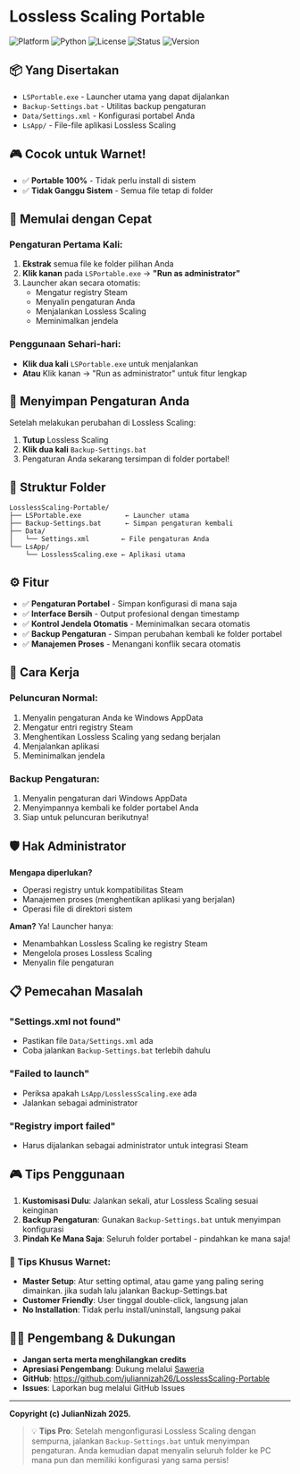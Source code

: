 # Lossless Scaling Portable

![Platform](https://img.shields.io/badge/Platform-Windows-blue)
![Python](https://img.shields.io/badge/Python-3.7+-green)
![License](https://img.shields.io/badge/License-MIT-yellow)
![Status](https://img.shields.io/badge/Status-Portable-brightgreen)
![Version](https://img.shields.io/badge/Version-v1.0.0-brightgreen)

## 📦 Yang Disertakan
- `LSPortable.exe` - Launcher utama yang dapat dijalankan
- `Backup-Settings.bat` - Utilitas backup pengaturan
- `Data/Settings.xml` - Konfigurasi portabel Anda
- `LsApp/` - File-file aplikasi Lossless Scaling

## 🎮 Cocok untuk Warnet!
- ✅ **Portable 100%** - Tidak perlu install di sistem
- ✅ **Tidak Ganggu Sistem** - Semua file tetap di folder

## 🚀 Memulai dengan Cepat

### Pengaturan Pertama Kali:
1. **Ekstrak** semua file ke folder pilihan Anda
2. **Klik kanan** pada `LSPortable.exe` → **"Run as administrator"**
3. Launcher akan secara otomatis:
   - Mengatur registry Steam
   - Menyalin pengaturan Anda
   - Menjalankan Lossless Scaling
   - Meminimalkan jendela

### Penggunaan Sehari-hari:
- **Klik dua kali** `LSPortable.exe` untuk menjalankan
- **Atau** Klik kanan → "Run as administrator" untuk fitur lengkap

## 💾 Menyimpan Pengaturan Anda

Setelah melakukan perubahan di Lossless Scaling:
1. **Tutup** Lossless Scaling
2. **Klik dua kali** `Backup-Settings.bat`
3. Pengaturan Anda sekarang tersimpan di folder portabel!

## 📁 Struktur Folder
```
LosslessScaling-Portable/
├── LSPortable.exe           ← Launcher utama
├── Backup-Settings.bat      ← Simpan pengaturan kembali
├── Data/
│   └── Settings.xml        ← File pengaturan Anda
└── LsApp/
    └── LosslessScaling.exe ← Aplikasi utama
```

## ⚙️ Fitur
- ✅ **Pengaturan Portabel** - Simpan konfigurasi di mana saja
- ✅ **Interface Bersih** - Output profesional dengan timestamp
- ✅ **Kontrol Jendela Otomatis** - Meminimalkan secara otomatis
- ✅ **Backup Pengaturan** - Simpan perubahan kembali ke folder portabel
- ✅ **Manajemen Proses** - Menangani konflik secara otomatis

## 🔧 Cara Kerja

### Peluncuran Normal:
1. Menyalin pengaturan Anda ke Windows AppData
2. Mengatur entri registry Steam
3. Menghentikan Lossless Scaling yang sedang berjalan
4. Menjalankan aplikasi
5. Meminimalkan jendela

### Backup Pengaturan:
1. Menyalin pengaturan dari Windows AppData
2. Menyimpannya kembali ke folder portabel Anda
3. Siap untuk peluncuran berikutnya!

## 🛡️ Hak Administrator
**Mengapa diperlukan?**
- Operasi registry untuk kompatibilitas Steam
- Manajemen proses (menghentikan aplikasi yang berjalan)
- Operasi file di direktori sistem

**Aman?** Ya! Launcher hanya:
- Menambahkan Lossless Scaling ke registry Steam
- Mengelola proses Lossless Scaling
- Menyalin file pengaturan

## 📋 Pemecahan Masalah

### "Settings.xml not found"
- Pastikan file `Data/Settings.xml` ada
- Coba jalankan `Backup-Settings.bat` terlebih dahulu

### "Failed to launch"
- Periksa apakah `LsApp/LosslessScaling.exe` ada
- Jalankan sebagai administrator

### "Registry import failed"
- Harus dijalankan sebagai administrator untuk integrasi Steam

## 🎮 Tips Penggunaan
1. **Kustomisasi Dulu**: Jalankan sekali, atur Lossless Scaling sesuai keinginan
2. **Backup Pengaturan**: Gunakan `Backup-Settings.bat` untuk menyimpan konfigurasi
3. **Pindah Ke Mana Saja**: Seluruh folder portabel - pindahkan ke mana saja!

### 🏪 Tips Khusus Warnet:
- **Master Setup**: Atur setting optimal, atau game yang paling sering dimainkan. jika sudah lalu jalankan Backup-Settings.bat
- **Customer Friendly**: User tinggal double-click, langsung jalan
- **No Installation**: Tidak perlu install/uninstall, langsung pakai

## 👨‍💻 Pengembang & Dukungan
- **Jangan serta merta menghilangkan credits**
- **Apresiasi Pengembang**: Dukung melalui [Saweria](https://saweria.co/jndev26)
- **GitHub**: https://github.com/juliannizah26/LosslessScaling-Portable
- **Issues**: Laporkan bug melalui GitHub Issues

---

**Copyright (c) JulianNizah 2025.**

> 💡 **Tips Pro**: Setelah mengonfigurasi Lossless Scaling dengan sempurna, jalankan `Backup-Settings.bat` untuk menyimpan pengaturan. Anda kemudian dapat menyalin seluruh folder ke PC mana pun dan memiliki konfigurasi yang sama persis!
